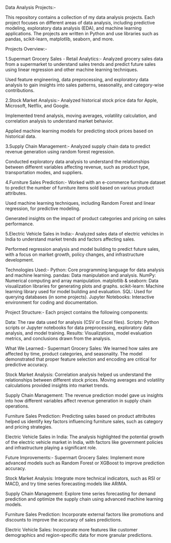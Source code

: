 Data Analysis Projects:-

This repository contains a collection of my data analysis projects. Each project focuses on different areas of data analysis, including predictive modeling, exploratory data analysis (EDA), and machine learning applications. The projects are written in Python and use libraries such as pandas, scikit-learn, matplotlib, seaborn, and more.

Projects Overview:-

1.Supermart Grocery Sales - Retail Analytics:-
  Analyzed grocery sales data from a supermarket to understand sales trends and predict future sales using linear regression and other machine learning techniques.

  Used feature engineering, data preprocessing, and exploratory data analysis to gain insights into sales patterns, seasonality, and category-wise contributions.

2.Stock Market Analysis:-
  Analyzed historical stock price data for Apple, Microsoft, Netflix, and Google.

  Implemented trend analysis, moving averages, volatility calculation, and correlation analysis to understand market behavior.

  Applied machine learning models for predicting stock prices based on historical data.

3.Supply Chain Management:-
  Analyzed supply chain data to predict revenue generation using random forest regression.

  Conducted exploratory data analysis to understand the relationships between different variables affecting revenue, such as product type, transportation modes, and suppliers.

4.Furniture Sales Prediction:-
  Worked with an e-commerce furniture dataset to predict the number of furniture items sold based on various product attributes.

  Used machine learning techniques, including Random Forest and linear regression, for predictive modeling.

  Generated insights on the impact of product categories and pricing on sales performance.

5.Electric Vehicle Sales in India:-
  Analyzed sales data of electric vehicles in India to understand market trends and factors affecting sales.

  Performed regression analysis and model building to predict future sales, with a focus on market growth, policy changes, and infrastructure development.


Technologies Used:-
Python: Core programming language for data analysis and machine learning.
pandas: Data manipulation and analysis.
NumPy: Numerical computing and array manipulation.
matplotlib & seaborn: Data visualization libraries for generating plots and graphs.
scikit-learn: Machine learning library used for model building and evaluation.
SQL: Used for querying databases (in some projects).
Jupyter Notebooks: Interactive environment for coding and documentation.


Project Structure:-
Each project contains the following components:

Data: The raw data used for analysis (CSV or Excel files).
Scripts: Python scripts or Jupyter notebooks for data preprocessing, exploratory data analysis, and model training.
Results: Visualizations, model evaluation metrics, and conclusions drawn from the analysis.


What We Learned:-
   Supermart Grocery Sales: We learned how sales are affected by time, product categories, and seasonality. The model demonstrated that proper feature selection and encoding are critical for predictive accuracy.

   Stock Market Analysis: Correlation analysis helped us understand the relationships between different stock prices. Moving averages and volatility calculations provided insights into market trends.

   Supply Chain Management: The revenue prediction model gave us insights into how different variables affect revenue generation in supply chain operations.

   Furniture Sales Prediction: Predicting sales based on product attributes helped us identify key factors influencing furniture sales, such as category and pricing strategies.

   Electric Vehicle Sales in India: The analysis highlighted the potential growth of the electric vehicle market in India, with factors like government policies and infrastructure playing a significant role.


Future Improvements:-
   Supermart Grocery Sales: Implement more advanced models such as Random Forest or XGBoost to improve prediction accuracy.

   Stock Market Analysis: Integrate more technical indicators, such as RSI or MACD, and try time series forecasting models like ARIMA.

   Supply Chain Management: Explore time series forecasting for demand prediction and optimize the supply chain using advanced machine learning models.

   Furniture Sales Prediction: Incorporate external factors like promotions and discounts to improve the accuracy of sales predictions.

   Electric Vehicle Sales: Incorporate more features like customer demographics and region-specific data for more granular predictions.
